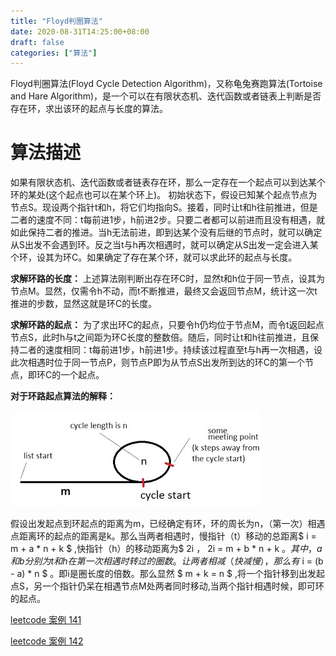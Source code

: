 ```yaml
---
title: "Floyd判圈算法"
date: 2020-08-31T14:25:00+08:00
draft: false
categories: ["算法"]
---
```


 Floyd判圈算法(Floyd Cycle Detection Algorithm)，又称龟兔赛跑算法(Tortoise and Hare Algorithm)，是一个可以在有限状态机、迭代函数或者链表上判断是否存在环，求出该环的起点与长度的算法。<!--more-->



# 算法描述

如果有限状态机、迭代函数或者链表存在环，那么一定存在一个起点可以到达某个环的某处(这个起点也可以在某个环上)。
初始状态下，假设已知某个起点节点为节点S。现设两个指针t和h，将它们均指向S。接着，同时让t和h往前推进，但是二者的速度不同：t每前进1步，h前进2步。只要二者都可以前进而且没有相遇，就如此保持二者的推进。当h无法前进，即到达某个没有后继的节点时，就可以确定从S出发不会遇到环。反之当t与h再次相遇时，就可以确定从S出发一定会进入某个环，设其为环C。如果确定了存在某个环，就可以求此环的起点与长度。



**求解环路的长度：**
上述算法刚判断出存在环C时，显然t和h位于同一节点，设其为节点M。显然，仅需令h不动，而t不断推进，最终又会返回节点M，统计这一次t推进的步数，显然这就是环C的长度。

**求解环路的起点：**
为了求出环C的起点，只要令h仍均位于节点M，而令t返回起点节点S，此时h与t之间距为环C长度的整数倍。随后，同时让t和h往前推进，且保持二者的速度相同：t每前进1步，h前进1步。持续该过程直至t与h再一次相遇，设此次相遇时位于同一节点P，则节点P即为从节点S出发所到达的环C的第一个节点，即环C的一个起点。



**对于环路起点算法的解释：**

![img](./885804-20170813223929242-1014504085.png)

假设出发起点到环起点的距离为m，已经确定有环，环的周长为n，（第一次）相遇点距离环的起点的距离是k。那么当两者相遇时，慢指针（t）移动的总距离$ i = m + a * n + k $ ,快指针（h）的移动距离为$ 2i $，$ 2i = m + b * n + k $。其中，a和b分别为t和h在第一次相遇时转过的圈数。让两者相减（快减慢），那么有$ i = (b - a) * n $ 。即i是圈长度的倍数。那么显然 $ m + k = n $ ,将一个指针移到出发起点S，另一个指针仍呆在相遇节点M处两者同时移动,当两个指针相遇时候，即可环的起点。









[leetcode 案例 141](/post/leetcode/141环形链表/) 

[leetcode 案例 142](/post/leetcode/142环形链表/) 





